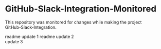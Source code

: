 # GitHub-Slack-Integration-Monitored
This repository was monitored for changes while making the project GitHub-Slack-Integration.

readme update 1
readme update 2   
update 3
